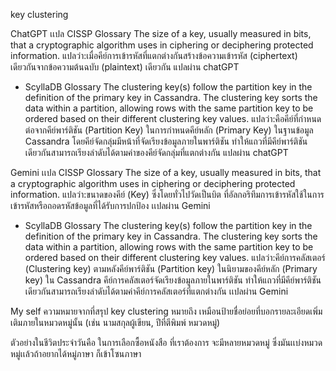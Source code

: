 key clustering

ChatGPT เเปล
CISSP Glossary
The size of a key, usually measured in bits, that a cryptographic algorithm uses in ciphering or deciphering protected information.
แปลว่า:เมื่อคีย์การเข้ารหัสที่แตกต่างกันสร้างข้อความเข้ารหัส (ciphertext) เดียวกันจากข้อความต้นฉบับ (plaintext) เดียวกัน แปลผ่าน chatGPT

- ScyllaDB Glossary
The clustering key(s) follow the partition key in the definition of the primary key in Cassandra. The clustering key sorts the data within a partition, allowing rows with the same partition key to be ordered based on their different clustering key values.
แปลว่า:คือคีย์ที่กำหนดต่อจากคีย์พาร์ติชัน (Partition Key) ในการกำหนดคีย์หลัก (Primary Key) ในฐานข้อมูล Cassandra โดยคีย์จัดกลุ่มมีหน้าที่จัดเรียงข้อมูลภายในพาร์ติชัน ทำให้แถวที่มีคีย์พาร์ติชันเดียวกันสามารถเรียงลำดับได้ตามค่าของคีย์จัดกลุ่มที่แตกต่างกัน แปลผ่าน chatGPT  

Gemini เเปล
CISSP Glossary
The size of a key, usually measured in bits, that a cryptographic algorithm uses in ciphering or deciphering protected information.
แปลว่า:ขนาดของคีย์ (Key) ซึ่งโดยทั่วไปวัดเป็นบิต ที่อัลกอริทึมการเข้ารหัสใช้ในการเข้ารหัสหรือถอดรหัสข้อมูลที่ได้รับการปกป้อง
เเปลผ่าน Gemini
- ScyllaDB Glossary
The clustering key(s) follow the partition key in the definition of the primary key in Cassandra. The clustering key sorts the data within a partition, allowing rows with the same partition key to be ordered based on their different clustering key values.
แปลว่า:คีย์การคลัสเตอร์ (Clustering key) ตามหลังคีย์พาร์ติชัน (Partition key) ในนิยามของคีย์หลัก (Primary key) ใน Cassandra คีย์การคลัสเตอร์จัดเรียงข้อมูลภายในพาร์ติชัน ทำให้แถวที่มีคีย์พาร์ติชันเดียวกันสามารถเรียงลำดับได้ตามค่าคีย์การคลัสเตอร์ที่แตกต่างกัน
เเปลผ่าน Gemini


My self ความหมายจากที่สรุป key clustering หมายถึง  เหมือนป้ายชื่อย่อยที่บอกรายละเอียดเพิ่มเติมภายในหมวดหมู่นั้น (เช่น นามสกุลผู้เขียน, ปีที่ตีพิมพ์ หมวดหมู่)

ตัวอย่างในชีวิตประจำวันคือ ในการเลือกซื้อหนังสือ ที่เราต้องการ จะมีหลายหมวดหมู่ ซึ่งมันเเบ่งหมวดหมู่เเล้วถ้าอยากได้หมู่ภาษา ก็เข้าโซนภาษา
